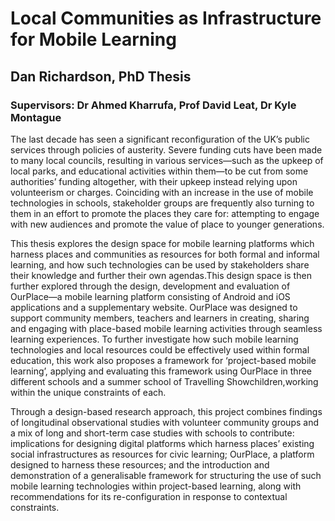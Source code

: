 # Local Communities as Infrastructure for Mobile Learning
## Dan Richardson, PhD Thesis
### Supervisors: Dr Ahmed Kharrufa, Prof David Leat, Dr Kyle Montague

The last decade has seen a significant reconfiguration of the UK’s public services through policies of austerity. Severe funding cuts have been made to many local councils, resulting in various services—such as the upkeep of local parks, and educational activities within them—to be cut from some authorities’ funding altogether, with their upkeep instead relying upon volunteerism or charges. Coinciding with an increase in the use of mobile technologies in schools, stakeholder groups are frequently also turning to them in an effort to promote the places they care for: attempting to engage with new audiences and promote the value of place to younger generations.

This thesis explores the design space for mobile learning platforms which harness places and communities as resources for both formal and informal learning, and how such technologies can be used by stakeholders share their knowledge and further their own agendas.This design space is then further explored through the design, development and evaluation of OurPlace—a mobile learning platform consisting of Android and iOS applications and a supplementary website. OurPlace was designed to support community members, teachers and learners in creating, sharing and engaging with place-based mobile learning activities through seamless learning experiences. To further investigate how such mobile learning technologies and local resources could be effectively used within formal education, this work also proposes a framework for ‘project-based mobile learning’, applying and evaluating this framework using OurPlace in three different schools and a summer school of Travelling Showchildren,working within the unique constraints of each.

Through a design-based research approach, this project combines findings of longitudinal observational studies with volunteer community groups and a mix of long and short-term case studies with schools to contribute: implications for designing digital platforms which harness places’ existing social infrastructures as resources for civic learning; OurPlace, a platform designed to harness these resources; and the introduction and demonstration of a generalisable framework for structuring the use of such mobile learning technologies within project-based learning, along with recommendations for its re-configuration in response to contextual constraints.
